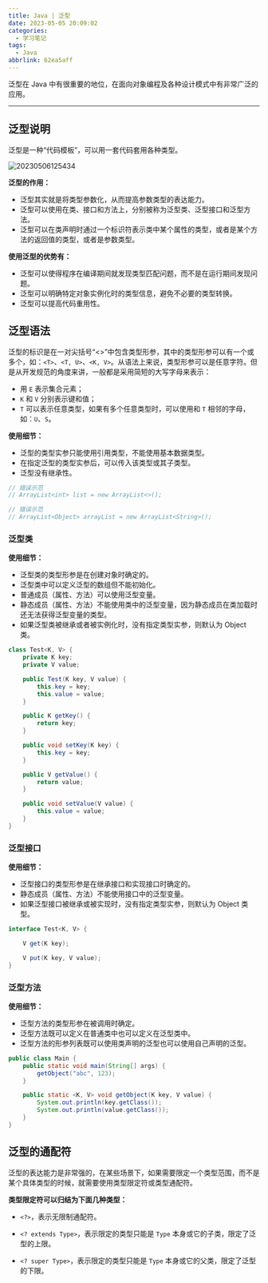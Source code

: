 ```yaml
---
title: Java | 泛型
date: 2023-05-05 20:09:02
categories:
  - 学习笔记
tags:
  - Java
abbrlink: 62ea5aff
---
```


泛型在 Java 中有很重要的地位，在面向对象编程及各种设计模式中有非常广泛的应用。

<!-- more -->

---

## 泛型说明

泛型是一种“代码模板”，可以用一套代码套用各种类型。

![20230506125434](https://img.lisir.me/image/posts/62ea5aff/20230506125434.png)

**泛型的作用：**

- 泛型其实就是将类型参数化，从而提高参数类型的表达能力。
- 泛型可以使用在类、接口和方法上，分别被称为泛型类、泛型接口和泛型方法。
- 泛型可以在类声明时通过一个标识符表示类中某个属性的类型，或者是某个方法的返回值的类型，或者是参数类型。

**使用泛型的优势有：**

- 泛型可以使得程序在编译期间就发现类型匹配问题，而不是在运行期间发现问题。
- 泛型可以明确特定对象实例化时的类型信息，避免不必要的类型转换。
- 泛型可以提高代码重用性。

## 泛型语法

泛型的标识是在一对尖括号“<>”中包含类型形参，其中的类型形参可以有一个或多个，如：`<T>`、`<T, U>`、`<K, V>`。从语法上来说，类型形参可以是任意字符。但是从开发规范的角度来讲，一般都是采用简短的大写字母来表示：

- 用 `E` 表示集合元素；
- `K` 和 `V` 分别表示键和值；
- `T` 可以表示任意类型，如果有多个任意类型时，可以使用和 `T` 相邻的字母，如：`U`、`S`。

**使用细节：**

- 泛型的类型实参只能使用引用类型，不能使用基本数据类型。
- 在指定泛型的类型实参后，可以传入该类型或其子类型。
- 泛型没有继承性。

```java
// 错误示范
// ArrayList<int> list = new ArrayList<>();

// 错误示范
// ArrayList<Object> arrayList = new ArrayList<String>();
```

### 泛型类

**使用细节：**

- 泛型类的类型形参是在创建对象时确定的。
- 泛型类中可以定义泛型的数组但不能初始化。
- 普通成员（属性、方法）可以使用泛型变量。
- 静态成员（属性、方法）不能使用类中的泛型变量，因为静态成员在类加载时还无法获得泛型变量的类型。
- 如果泛型类被继承或者被实例化时，没有指定类型实参，则默认为 Object 类。

```java
class Test<K, V> {
    private K key;
    private V value;

    public Test(K key, V value) {
        this.key = key;
        this.value = value;
    }

    public K getKey() {
        return key;
    }

    public void setKey(K key) {
        this.key = key;
    }

    public V getValue() {
        return value;
    }

    public void setValue(V value) {
        this.value = value;
    }
}
```

### 泛型接口

**使用细节：**

- 泛型接口的类型形参是在继承接口和实现接口时确定的。
- 静态成员（属性、方法）不能使用接口中的泛型变量。
- 如果泛型接口被继承或被实现时，没有指定类型实参，则默认为 Object 类型。

```java
interface Test<K, V> {

    V get(K key);

    V put(K key, V value);
}
```

### 泛型方法

**使用细节：**

- 泛型方法的类型形参在被调用时确定。
- 泛型方法既可以定义在普通类中也可以定义在泛型类中。
- 泛型方法的形参列表既可以使用类声明的泛型也可以使用自己声明的泛型。

```java
public class Main {
    public static void main(String[] args) {
        getObject("abc", 123);
    }

    public static <K, V> void getObject(K key, V value) {
        System.out.println(key.getClass());
        System.out.println(value.getClass());
    }
}
```

## 泛型的通配符

泛型的表达能力是非常强的，在某些场景下，如果需要限定一个类型范围，而不是某个具体类型的时候，就需要使用类型限定符或类型通配符。

**类型限定符可以归结为下面几种类型：**

- `<?>`，表示无限制通配符。

- `<? extends Type>`，表示限定的类型只能是 `Type` 本身或它的子类，限定了泛型的上限。

- `<? super Type>`，表示限定的类型只能是 `Type` 本身或它的父类，限定了泛型的下限。
